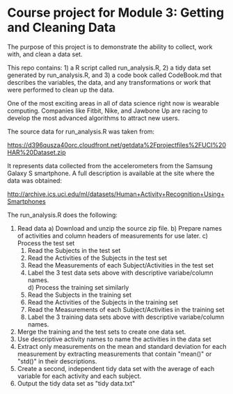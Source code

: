 Course project for Module 3: Getting and Cleaning Data
======================================================

The purpose of this project is to demonstrate the ability to collect, work with, and clean a data set. 

This repo contains: 1) a R script called run_analysis.R, 2) a tidy data set generated by run_analysis.R, and 3) a code book called CodeBook.md that describes the variables, the data, and any transformations or work that were performed to clean up the data. 
      
One of the most exciting areas in all of data science right now is wearable computing. Companies like Fitbit, Nike, and Jawbone Up are racing to develop the most advanced algorithms to attract new users. 

The source data for run_analysis.R was taken from:

https://d396qusza40orc.cloudfront.net/getdata%2Fprojectfiles%2FUCI%20HAR%20Dataset.zip 

It represents data collected from the accelerometers from the Samsung Galaxy S smartphone. A full description is available at the site where the data was obtained: 

http://archive.ics.uci.edu/ml/datasets/Human+Activity+Recognition+Using+Smartphones 

The run_analysis.R does the following: 
1) Read data 
   a) Download and unzip the source zip file.
   b) Prepare names of activities and column headers of measurements for use later.
   c) Process the test set
      1) Read the Subjects in the test set
      2) Read the Activities of the Subjects in the test set
      3) Read the Measurements of each Subject/Activities in the test set
      4) Label the 3 test data sets above with descriptive variabe/column names.   
   d) Process the training set similarly
      1) Read the Subjects in the training set
      2) Read the Activities of the Subjects in the training set
      3) Read the Measurements of each Subject/Activities in the training set
      4) Label the 3 training data sets above with descriptive variabe/column names.
2) Merge the training and the test sets to create one data set.
3) Use descriptive activity names to name the activities in the data set
4) Extract only measurements on the mean and standard deviation for each measurement by
   extracting measurements that contain "mean()" or "std()" in their descriptions.
5) Create a second, independent tidy data set with the average of each variable for each
   activity and each subject.
6) Output the tidy data set as "tidy data.txt"



